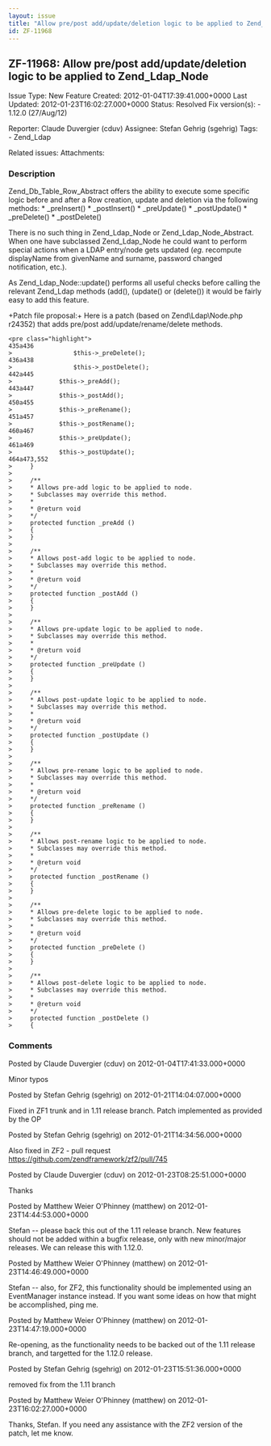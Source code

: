 ```yaml
---
layout: issue
title: "Allow pre/post add/update/deletion logic to be applied to Zend_Ldap_Node"
id: ZF-11968
---
```


ZF-11968: Allow pre/post add/update/deletion logic to be applied to Zend\_Ldap\_Node
------------------------------------------------------------------------------------

 Issue Type: New Feature Created: 2012-01-04T17:39:41.000+0000 Last Updated: 2012-01-23T16:02:27.000+0000 Status: Resolved Fix version(s): - 1.12.0 (27/Aug/12)
 
 Reporter:  Claude Duvergier (cduv)  Assignee:  Stefan Gehrig (sgehrig)  Tags: - Zend\_Ldap
 
 Related issues: 
 Attachments: 
### Description

Zend\_Db\_Table\_Row\_Abstract offers the ability to execute some specific logic before and after a Row creation, update and deletion via the following methods: \* \_preInsert() \* \_postInsert() \* \_preUpdate() \* \_postUpdate() \* \_preDelete() \* \_postDelete()

There is no such thing in Zend\_Ldap\_Node or Zend\_Ldap\_Node\_Abstract. When one have subclassed Zend\_Ldap\_Node he could want to perform special actions when a LDAP entry/node gets updated (_eg._ recompute displayName from givenName and surname, password changed notification, etc.).

As Zend\_Ldap\_Node::update() performs all useful checks before calling the relevant Zend\_Ldap methods (add(), (update() or (delete()) it would be fairly easy to add this feature.

+Patch file proposal:+ Here is a patch (based on Zend\\Ldap\\Node.php r24352) that adds pre/post add/update/rename/delete methods.

 
    <pre class="highlight">
    435a436
    >                 $this->_preDelete();
    436a438
    >                 $this->_postDelete();
    442a445
    >             $this->_preAdd();
    443a447
    >             $this->_postAdd();
    450a455
    >             $this->_preRename();
    451a457
    >             $this->_postRename();
    460a467
    >             $this->_preUpdate();
    461a469
    >             $this->_postUpdate();
    464a473,552
    >     }
    > 
    >     /**
    >     * Allows pre-add logic to be applied to node.
    >     * Subclasses may override this method.
    >     *
    >     * @return void
    >     */
    >     protected function _preAdd ()
    >     {
    >     }
    > 
    >     /**
    >     * Allows post-add logic to be applied to node.
    >     * Subclasses may override this method.
    >     *
    >     * @return void
    >     */
    >     protected function _postAdd ()
    >     {
    >     }
    > 
    >     /**
    >     * Allows pre-update logic to be applied to node.
    >     * Subclasses may override this method.
    >     *
    >     * @return void
    >     */
    >     protected function _preUpdate ()
    >     {
    >     }
    > 
    >     /**
    >     * Allows post-update logic to be applied to node.
    >     * Subclasses may override this method.
    >     *
    >     * @return void
    >     */
    >     protected function _postUpdate ()
    >     {
    >     }
    > 
    >     /**
    >     * Allows pre-rename logic to be applied to node.
    >     * Subclasses may override this method.
    >     *
    >     * @return void
    >     */
    >     protected function _preRename ()
    >     {
    >     }
    > 
    >     /**
    >     * Allows post-rename logic to be applied to node.
    >     * Subclasses may override this method.
    >     *
    >     * @return void
    >     */
    >     protected function _postRename ()
    >     {
    >     }
    > 
    >     /**
    >     * Allows pre-delete logic to be applied to node.
    >     * Subclasses may override this method.
    >     *
    >     * @return void
    >     */
    >     protected function _preDelete ()
    >     {
    >     }
    > 
    >     /**
    >     * Allows post-delete logic to be applied to node.
    >     * Subclasses may override this method.
    >     *
    >     * @return void
    >     */
    >     protected function _postDelete ()
    >     {


 

 

### Comments

Posted by Claude Duvergier (cduv) on 2012-01-04T17:41:33.000+0000

Minor typos

 

 

Posted by Stefan Gehrig (sgehrig) on 2012-01-21T14:04:07.000+0000

Fixed in ZF1 trunk and in 1.11 release branch. Patch implemented as provided by the OP

 

 

Posted by Stefan Gehrig (sgehrig) on 2012-01-21T14:34:56.000+0000

Also fixed in ZF2 - pull request <https://github.com/zendframework/zf2/pull/745>

 

 

Posted by Claude Duvergier (cduv) on 2012-01-23T08:25:51.000+0000

Thanks

 

 

Posted by Matthew Weier O'Phinney (matthew) on 2012-01-23T14:44:53.000+0000

Stefan -- please back this out of the 1.11 release branch. New features should not be added within a bugfix release, only with new minor/major releases. We can release this with 1.12.0.

 

 

Posted by Matthew Weier O'Phinney (matthew) on 2012-01-23T14:46:49.000+0000

Stefan -- also, for ZF2, this functionality should be implemented using an EventManager instance instead. If you want some ideas on how that might be accomplished, ping me.

 

 

Posted by Matthew Weier O'Phinney (matthew) on 2012-01-23T14:47:19.000+0000

Re-opening, as the functionality needs to be backed out of the 1.11 release branch, and targetted for the 1.12.0 release.

 

 

Posted by Stefan Gehrig (sgehrig) on 2012-01-23T15:51:36.000+0000

removed fix from the 1.11 branch

 

 

Posted by Matthew Weier O'Phinney (matthew) on 2012-01-23T16:02:27.000+0000

Thanks, Stefan. If you need any assistance with the ZF2 version of the patch, let me know.

 

 